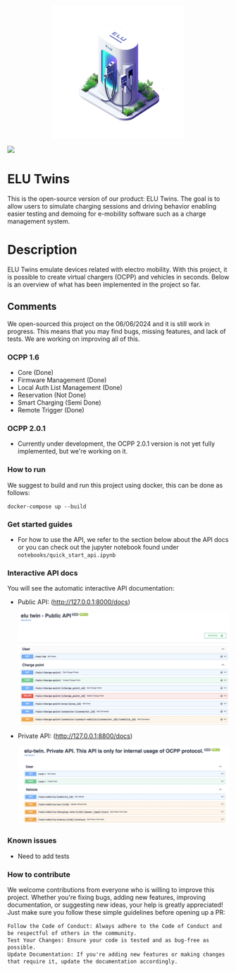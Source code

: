 <p align="center">
  <img src="./docs/icons/elu_charger-transformed.png" alt="Logo" width="300">
</p>

<img src="https://img.shields.io/badge/release-v1.0-blue"/>

# ELU Twins 
This is the open-source version of our product: ELU Twins. The goal is to allow users to simulate charging sessions and driving behavior enabling
easier testing and demoing for e-mobility software such as a charge management system. 

# Description
ELU Twins emulate devices related with electro mobility. With this project, it is possible to create virtual chargers (OCPP) and vehicles in seconds. Below is an overview of what has been implemented in the project so far.

## Comments
We open-sourced this project on the 06/06/2024 and it is still work in progress. This means that you may find bugs, missing features, and lack of tests. We are working on improving all of this.

### OCPP 1.6

- Core (Done)
- Firmware Management (Done)
- Local Auth List Management (Done)
- Reservation (Not Done)
- Smart Charging (Semi Done)
- Remote Trigger (Done)

### OCPP 2.0.1

- Currently under development, the OCPP 2.0.1 version is not yet fully implemented, but we're working on it.

### How to run
We suggest to build and run this project using docker, this can be done as follows:

```shell
docker-compose up --build 
```

### Get started guides
- For how to use the API, we refer to the section below about the API docs or you can check out the jupyter notebook found under ```notebooks/quick_start_api.ipynb```
  
### Interactive API docs
You will see the automatic interactive API documentation:
- Public API: (http://127.0.0.1:8000/docs)
  <p align="center">
  <img src="./docs/icons/public_api.png">
  </p>
- Private API: (http://127.0.0.1:8800/docs)
  <p align="center">
  <img src="./docs/icons/private_api.png">
  </p>


### Known issues
- Need to add tests

### How to contribute

We welcome contributions from everyone who is willing to improve this project. Whether you're fixing bugs, adding new features, improving documentation, or suggesting new ideas, your help is greatly appreciated! Just make sure you follow these simple guidelines before opening up a PR:

    Follow the Code of Conduct: Always adhere to the Code of Conduct and be respectful of others in the community.
    Test Your Changes: Ensure your code is tested and as bug-free as possible.
    Update Documentation: If you're adding new features or making changes that require it, update the documentation accordingly.

